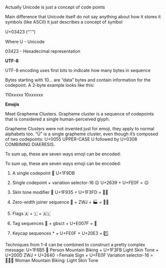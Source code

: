 Actually Unicode is just a concept of code points

Main difference that Unicode itself do not say anything about how it stores it symbols (like ASCII) it just describes a concept of symbol

U+03423 (“◌͂”)

Where U - Unicode

03423 - Hexadecimal representation

**UTF-8**

UTF-8 encoding uses first bits to indicate how many bytes in sequence

Bytes starting with 10… are “data” bytes and contain information for the codepoint. A 2-byte example looks like this:

110xxxxx 10xxxxxx

**Emojis**

Meet Grapheme Clusters. Grapheme cluster is a sequence of codepoints that is considered a single human-perceived glyph.

Grapheme Clusters were not invented just for emoji, they apply to normal alphabets too. “Ü” is a single grapheme cluster, even though it’s composed of two codepoints: U+0055 UPPER-CASE U followed by U+0308 COMBINING DIAERESIS.

To sum up, these are seven ways emoji can be encoded:

To sum up, these are seven ways emoji can be encoded:

1. A single codepoint 🧛 U+1F9DB

2. Single codepoint + variation selector-16 ☹︎ U+2639 + U+FE0F = ☹️

3. Skin tone modifier 🤵 U+1F935 + U+1F3FD = 🤵🏽

4. Zero-width joiner sequence 👨 + ZWJ + 🏭 = 👨‍🏭

5. Flags 🇦 + 🇱 = 🇦🇱

6. Tag sequences 🏴 + gbsct + U+E007F = 🏴󠁧󠁢󠁳󠁣󠁴󠁿

7. Keycap sequences * + U+FE0F + U+20E3 = *️⃣

Techniques from 1-4 can be combined to construct a pretty complex message: U+1F6B5 🚵 Person Mountain Biking + U+1F3FB Light Skin Tone + U+200D ZWJ + U+2640 ♀️Female Sign + U+FE0F Variation selector-16 = 🚵🏻‍♀️ Woman Mountain Biking: Light Skin Tone